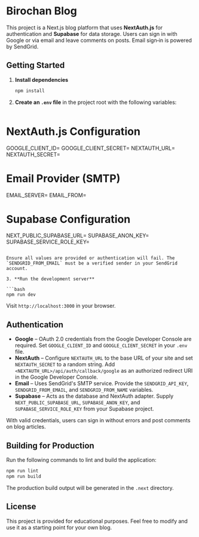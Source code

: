 # Birochan Blog

This project is a Next.js blog platform that uses **NextAuth.js** for authentication and **Supabase** for data storage. Users can sign in with Google or via email and leave comments on posts. Email sign‑in is powered by SendGrid.

## Getting Started

1. **Install dependencies**

   ```bash
   npm install
   ```

2. **Create an `.env` file** in the project root with the following variables:

   ```

   ```

# NextAuth.js Configuration

GOOGLE_CLIENT_ID=
GOOGLE_CLIENT_SECRET=
NEXTAUTH_URL=
NEXTAUTH_SECRET=

# Email Provider (SMTP)

EMAIL_SERVER=
EMAIL_FROM=

# Supabase Configuration

NEXT_PUBLIC_SUPABASE_URL=
SUPABASE_ANON_KEY=
SUPABASE_SERVICE_ROLE_KEY=

````

Ensure all values are provided or authentication will fail. The `SENDGRID_FROM_EMAIL` must be a verified sender in your SendGrid account.

3. **Run the development server**

```bash
npm run dev
````

Visit `http://localhost:3000` in your browser.

## Authentication

- **Google** – OAuth 2.0 credentials from the Google Developer Console are required. Set `GOOGLE_CLIENT_ID` and `GOOGLE_CLIENT_SECRET` in your `.env` file.
- **NextAuth** – Configure `NEXTAUTH_URL` to the base URL of your site and set `NEXTAUTH_SECRET` to a random string. Add `<NEXTAUTH_URL>/api/auth/callback/google` as an authorized redirect URI in the Google Developer Console.
- **Email** – Uses SendGrid's SMTP service. Provide the `SENDGRID_API_KEY`, `SENDGRID_FROM_EMAIL`, and `SENDGRID_FROM_NAME` variables.
- **Supabase** – Acts as the database and NextAuth adapter. Supply `NEXT_PUBLIC_SUPABASE_URL`, `SUPABASE_ANON_KEY`, and `SUPABASE_SERVICE_ROLE_KEY` from your Supabase project.

With valid credentials, users can sign in without errors and post comments on blog articles.

## Building for Production

Run the following commands to lint and build the application:

```bash
npm run lint
npm run build
```

The production build output will be generated in the `.next` directory.

## License

This project is provided for educational purposes. Feel free to modify and use it as a starting point for your own blog.
